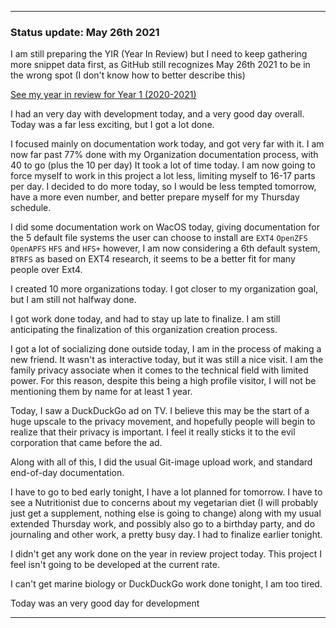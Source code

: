 
***

### Status update: May 26th 2021

<!-- 🎂 **Days until 1 year GitHub :octocat: anniversary:** `00` _(as of May 25th 2021 at 00:12:00 am to 11:59:59 pm)_ !-->

I am still preparing the YIR (Year In Review) but I need to keep gathering more snippet data first, as GitHub still recognizes May 26th 2021 to be in the wrong spot (I don't know how to better describe this)

[See my year in review for Year 1 (2020-2021)](https://github.com/seanpm2001/seanpm2001/blob/master/Special/Year-in-Review/2020-2021)

I had an very day with development today, and a very good day overall. Today was a far less exciting, but I got a lot done.
 
I focused mainly on documentation work today, and got very far with it. I am now far past 77% done with my Organization documentation process, with 40 to go (plus the 10 per day) It took a lot of time today. I am now going to force myself to work in this project a lot less, limiting myself to 16-17 parts per day. I decided to do more today, so I would be less tempted tomorrow, have a more even number, and better prepare myself for my Thursday schedule.

I did some documentation work on WacOS today, giving documentation for the 5 default file systems the user can choose to install are `EXT4` `OpenZFS` `OpenAPFS` `HFS` and `HFS+` however, I am now considering a 6th default system, `BTRFS` as based on EXT4 research, it seems to be a better fit for many people over Ext4. 
 
I created 10 more organizations today. I got closer to my organization goal, but I am still not halfway done.

I got work done today, and had to stay up late to finalize. I am still anticipating the finalization of this organization creation process.

I got a lot of socializing done outside today, I am in the process of making a new friend. It wasn't as interactive today, but it was still a nice visit. I am the family privacy associate when it comes to the technical field with limited power. For this reason, despite this being a high profile visitor, I will not be mentioning them by name for at least 1 year.

Today, I saw a DuckDuckGo ad on TV. I believe this may be the start of a huge upscale to the privacy movement, and hopefully people will begin to realize that their privacy is important. I feel it really sticks it to the evil corporation that came before the ad.

Along with all of this, I did the usual Git-image upload work, and standard end-of-day documentation.

I have to go to bed early tonight, I have a lot planned for tomorrow. I have to see a Nutritionist due to concerns about my vegetarian diet (I will probably just get a supplement, nothing else is going to change) along with my usual extended Thursday work, and possibly also go to a birthday party, and do journaling and other work, a pretty busy day. I had to finalize earlier tonight.

I didn't get any work done on the year in review project today. This project I feel isn't going to be developed at the current rate.

I can't get marine biology or DuckDuckGo work done tonight, I am too tired.

Today was an very good day for development

***
